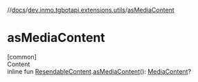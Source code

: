 //[docs](../../index.md)/[dev.inmo.tgbotapi.extensions.utils](index.md)/[asMediaContent](as-media-content.md)



# asMediaContent  
[common]  
Content  
inline fun [ResendableContent](../dev.inmo.tgbotapi.types.message.content.abstracts/-resendable-content/index.md).[asMediaContent](as-media-content.md)(): [MediaContent](../dev.inmo.tgbotapi.types.message.content.abstracts/-media-content/index.md)?  



